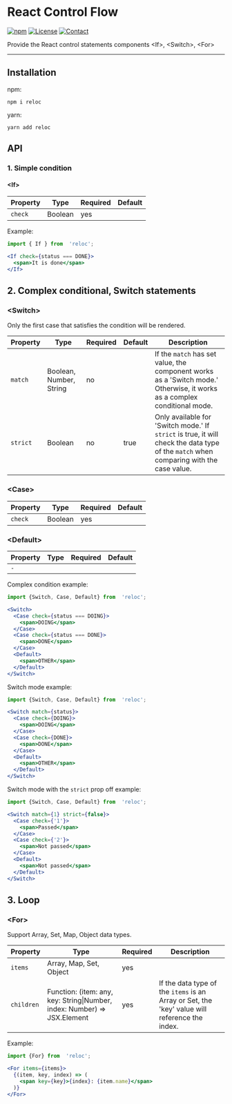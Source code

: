 # React Control Flow

[![npm](https://img.shields.io/npm/v/reloc?logo=npm)](https://www.npmjs.com/package/reloc)
[![License](https://img.shields.io/github/license/biani-dev/reloc?logo=github&logoColor=959DA5&labelColor=2D3339)](https://github.com/biani-dev/reloc/blob/main/LICENSE)
[![Contact](https://img.shields.io/badge/contact-@TuyenNV-blue.svg?style=flat&logo=twitter)](https://twitter.com/tuyennv22)

Provide the React control statements components &lt;If&gt;,  &lt;Switch&gt;,  &lt;For&gt;
<hr>

## Installation
npm:
```batch
npm i reloc
```

yarn:
```batch
yarn add reloc
```

## API

### 1. Simple condition
#### &lt;If&gt;
| Property | Type    | Required | Default |
|----------|---------|----------|---------|
| `check`  | Boolean | yes      |         |

Example:
```jsx
import { If } from  'reloc';

<If check={status === DONE}>
  <span>It is done</span>
</If>
```

## 2. Complex conditional, Switch statements
### &lt;Switch&gt;
Only the first case that satisfies the condition will be rendered.

| Property     | Type                    | Required | Default | Description                                                                                                                           |
|--------------|-------------------------|----------|---------|---------------------------------------------------------------------------------------------------------------------------------------|
| `match`      | Boolean, Number, String | no       |         | If the `match` has set value, the component works as a 'Switch mode.' Otherwise, it works as a complex conditional mode.              |
| `strict`     | Boolean                 | no       | true    | Only available for 'Switch mode.' If `strict` is true, it will check the data type of the `match` when comparing with the case value. |

### &lt;Case&gt;
| Property | Type    | Required | Default |
|----------|---------|----------|---------|
| `check`  | Boolean | yes      |         |

### &lt;Default&gt;
| Property | Type | Required | Default |
|----------|------|----------|---------|
| `-`      |      |          |         |

Complex condition example:
```jsx
import {Switch, Case, Default} from  'reloc';

<Switch>
  <Case check={status === DOING}>
    <span>DOING</span>
  </Case>
  <Case check={status === DONE}>
    <span>DONE</span>
  </Case>
  <Default>
    <span>OTHER</span>
  </Default>
</Switch>
```

Switch mode example:
```jsx
import {Switch, Case, Default} from  'reloc';

<Switch match={status}>
  <Case check={DOING}>
    <span>DOING</span>
  </Case>
  <Case check={DONE}>
    <span>DONE</span>
  </Case>
  <Default>
    <span>OTHER</span>
  </Default>
</Switch>
```

Switch mode with the `strict` prop off example:
```jsx
import {Switch, Case, Default} from  'reloc';

<Switch match={1} strict={false}>
  <Case check={'1'}>
    <span>Passed</span>
  </Case>
  <Case check={'2'}>
    <span>Not passed</span>
  </Case>
  <Default>
    <span>Not passed</span>
  </Default>
</Switch>
```

## 3. Loop
### &lt;For&gt;
Support Array, Set, Map, Object data types.

| Property   | Type                                                                         | Required | Description                                                                                   |
|------------|------------------------------------------------------------------------------|----------|-----------------------------------------------------------------------------------------------|
| `items`    | Array, Map, Set, Object                                                      | yes      |                                                                                               |
| `children` | Function: (item: any, key: String&#124;Number, index: Number) => JSX.Element | yes      | If the data type of the `items` is an Array or Set, the 'key' value will reference the index. |

Example:
```jsx
import {For} from  'reloc';

<For items={items}>
  {(item, key, index) => (
    <span key={key}>{index}: {item.name}</span>
  )}
</For>
```